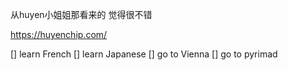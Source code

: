 从huyen小姐姐那看来的 觉得很不错

https://huyenchip.com/

[] learn French
[] learn Japanese
[] go to Vienna
[] go to pyrimad
